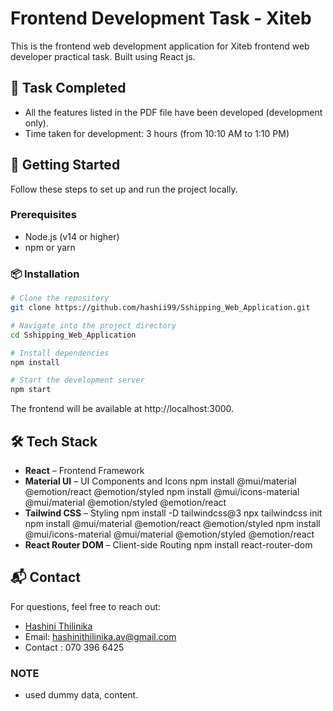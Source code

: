 # Frontend Development Task - Xiteb

This is the frontend web development application for Xiteb frontend web developer practical task. Built using React js. 

## 📌 **Task Completed**
- All the features listed in the PDF file have been developed (development only).
- Time taken for development: 3 hours (from 10:10 AM to 1:10 PM)

## 🚀 Getting Started

Follow these steps to set up and run the project locally.

### Prerequisites

- Node.js (v14 or higher)
- npm or yarn

### 📦 Installation

```bash
# Clone the repository
git clone https://github.com/hashii99/Sshipping_Web_Application.git

# Navigate into the project directory
cd Sshipping_Web_Application

# Install dependencies
npm install

# Start the development server
npm start

```

The frontend will be available at http://localhost:3000.

## 🛠️ Tech Stack

- **React** – Frontend Framework
- **Material UI** – UI Components and Icons
    npm install @mui/material @emotion/react @emotion/styled
    npm install @mui/icons-material @mui/material @emotion/styled @emotion/react
- **Tailwind CSS** – Styling
    npm install -D tailwindcss@3
    npx tailwindcss init
    npm install @mui/material @emotion/react @emotion/styled
    npm install @mui/icons-material @mui/material @emotion/styled @emotion/react
- **React Router DOM** – Client-side Routing
    npm install react-router-dom

## 📬 Contact

For questions, feel free to reach out:
- [Hashini Thilinika](https://github.com/hashii99)
- Email: hashinithilinika.av@gmail.com
- Contact : 070 396 6425

### NOTE 
- used dummy data, content. 